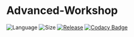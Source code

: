 # Advanced-Workshop
![Language](https://img.shields.io/github/languages/top/Blackoutburst/Advanced-Workshop?&logo=OpenJDK&color=orange)
![Size](https://img.shields.io/github/repo-size/Blackoutburst/Advanced-Workshop)
[![Release](https://img.shields.io/github/release/Blackoutburst/Advanced-Workshop.svg)](https://github.com/Blackoutburst/Advanced-Workshop/releases)
[![Codacy Badge](https://app.codacy.com/project/badge/Grade/baea4881488a43a3a38c198fae5a34e7)](https://www.codacy.com/gh/Blackoutburst/Advanced-Workshop/dashboard?utm_source=github.com&amp;utm_medium=referral&amp;utm_content=Blackoutburst/Advanced-Workshop&amp;utm_campaign=Badge_Grade)
